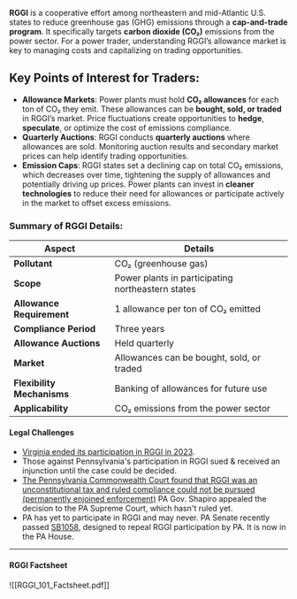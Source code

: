 **RGGI** is a cooperative effort among northeastern and mid-Atlantic U.S. states to reduce greenhouse gas (GHG) emissions through a **cap-and-trade program**. It specifically targets **carbon dioxide (CO₂)** emissions from the power sector. For a power trader, understanding RGGI’s allowance market is key to managing costs and capitalizing on trading opportunities.

## Key Points of Interest for Traders:
- **Allowance Markets**: Power plants must hold **CO₂ allowances** for each ton of CO₂ they emit. These allowances can be **bought, sold, or traded** in RGGI’s market. Price fluctuations create opportunities to **hedge**, **speculate**, or optimize the cost of emissions compliance.
- **Quarterly Auctions**: RGGI conducts **quarterly auctions** where allowances are sold. Monitoring auction results and secondary market prices can help identify trading opportunities.
- **Emission Caps**: RGGI states set a declining cap on total CO₂ emissions, which decreases over time, tightening the supply of allowances and potentially driving up prices. Power plants can invest in **cleaner technologies** to reduce their need for allowances or participate actively in the market to offset excess emissions.
### Summary of RGGI Details:

| **Aspect**                 | **Details**                                       |
| -------------------------- | ------------------------------------------------- |
| **Pollutant**              | CO₂ (greenhouse gas)                              |
| **Scope**                  | Power plants in participating northeastern states |
| **Allowance Requirement**  | 1 allowance per ton of CO₂ emitted                |
| **Compliance Period**      | Three years                                       |
| **Allowance Auctions**     | Held quarterly                                    |
| **Market**                 | Allowances can be bought, sold, or traded         |
| **Flexibility Mechanisms** | Banking of allowances for future use              |
| **Applicability**          | CO₂ emissions from the power sector               |

#### Legal Challenges
- [Virginia ended its participation in RGGI in 2023](https://url.avanan.click/v2/r01/___https:/www.rggi.org/program-overview-and-design/elements%23:~:text=Note%20that%2C%20because%20Virginia%20ceased,annually%20for%202024%20and%202025.___.YXAzOnJvc2NvbW1vbmFuYWx5dGljczphOm86ZDFiYjdjNjUyNTY1NmExNGJlMDhhMjk3ZmU0M2U0ZDQ6Nzo3OTdlOmJmN2RjZTc3NmM3ZDFmMDE2NDgxYjE1NjY0MTkyOWFkM2Q0MmMyYTIwYjBiZTdjMTNiYzdmOTQ5NzdlYmEzMjU6aDpUOk4 "https://www.rggi.org/program-overview-and-design/elements#:~:text=Note%20that%2C%20because%20Virginia%20ceased,annually%20for%202024%20and%202025.").
- Those against Pennsylvania's participation in RGGI sued & received an injunction until the case could be decided.
- [The Pennsylvania Commonwealth Court found that RGGI was an unconstitutional tax and ruled compliance could not be pursued (permanently enjoined enforcement)](https://url.avanan.click/v2/r01/___https:/icapcarbonaction.com/en/news/update-pennsylvania-court-rules-against-rggi-link-government-appeals%23:~:text=The%20original%20article%20was%20published,state%20from%20participating%20in%20RGGI.___.YXAzOnJvc2NvbW1vbmFuYWx5dGljczphOm86ZDFiYjdjNjUyNTY1NmExNGJlMDhhMjk3ZmU0M2U0ZDQ6Nzo5YWQ4OjZkZjU2NGJkNTA5MjUzYzJjZmQ5YTI1YWIxNjYyZTZjY2I3ZTI4ZmE0YzQ2MDg2MzYyZjIzNjFiMGNhMmJhZjk6aDpUOk4 "https://icapcarbonaction.com/en/news/update-pennsylvania-court-rules-against-rggi-link-government-appeals#:~:text=The%20original%20article%20was%20published,state%20from%20participating%20in%20RGGI.") PA Gov. Shapiro appealed the decision to the PA Supreme Court, which hasn't ruled yet.
- PA has yet to participate in RGGI and may never. PA Senate recently passed [SB1058](https://url.avanan.click/v2/r01/___https:/www.legis.state.pa.us/cfdocs/billinfo/billinfo.cfm?syear=2023&sind=0&body=S&type=B&bn=1058___.YXAzOnJvc2NvbW1vbmFuYWx5dGljczphOm86ZDFiYjdjNjUyNTY1NmExNGJlMDhhMjk3ZmU0M2U0ZDQ6Nzo0OGJiOmExMTM3MjY0N2NiNTcyNjE0OTZkM2JkMGMzYjFjM2VmYmU4MGYyZmJlNzIzMDMyNWFlMmNkN2M2YWU5MjZkNDA6aDpUOk4 "https://www.legis.state.pa.us/cfdocs/billinfo/billinfo.cfm?syear=2023&sind=0&body=S&type=B&bn=1058"), designed to repeal RGGI participation by PA. It is now in the PA House.

---
#### RGGI Factsheet
![[RGGI_101_Factsheet.pdf]]